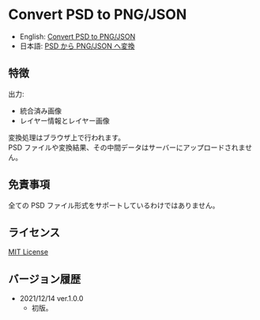 # Convert PSD to PNG/JSON

- English: [Convert PSD to PNG/JSON](https://kerupani129s.github.io/psd-to-png-or-json/)
- 日本語: [PSD から PNG/JSON へ変換](https://kerupani129s.github.io/psd-to-png-or-json/ja/)

## 特徴

出力:

- 統合済み画像
- レイヤー情報とレイヤー画像

変換処理はブラウザ上で行われます。  
PSD ファイルや変換結果、その中間データはサーバーにアップロードされません。

## 免責事項

全ての PSD ファイル形式をサポートしているわけではありません。

## ライセンス

[MIT License](LICENSE)

## バージョン履歴

- 2021/12/14 ver.1.0.0
	- 初版。
